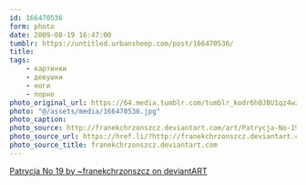 ```yaml
---
id: 166470536
form: photo
date: 2009-08-19 16:47:00
tumblr: https://untitled.urbansheep.com/post/166470536/
title:
tags:
    - картинки
    - девушки
    - ноги
    - порно
photo_original_url: https://64.media.tumblr.com/tumblr_kodr6h0JBU1qz4wzio1_1280.jpg
photo: "@/assets/media/166470536.jpg"
photo_caption:
photo_source: http://franekchrzonszcz.deviantart.com/art/Patrycja-No-19-124487169
photo_source_url: https://href.li/?http://franekchrzonszcz.deviantart.com/art/Patrycja-No-19-124487169
photo_source_title: franekchrzonszcz.deviantart.com
---
```


<p><a href="http://franekchrzonszcz.deviantart.com/art/Patrycja-No-19-124487169">Patrycja No 19 by ~franekchrzonszcz on deviantART</a></p>
